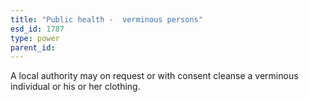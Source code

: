 ```yaml
---
title: "Public health -  verminous persons"
esd_id: 1787
type: power
parent_id:  
---
```


A local authority may on request or with consent cleanse a verminous individual or his or her clothing.

